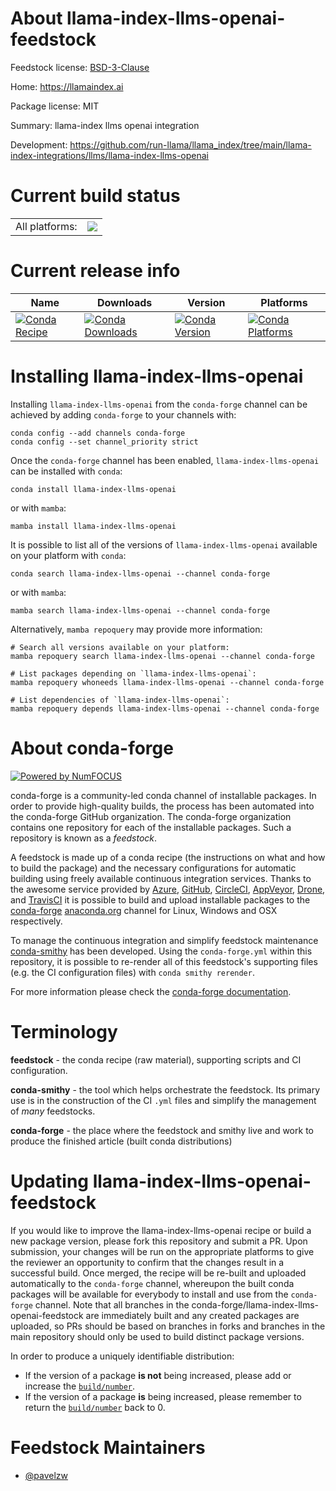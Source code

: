About llama-index-llms-openai-feedstock
=======================================

Feedstock license: [BSD-3-Clause](https://github.com/conda-forge/llama-index-llms-openai-feedstock/blob/main/LICENSE.txt)

Home: https://llamaindex.ai

Package license: MIT

Summary: llama-index llms openai integration

Development: https://github.com/run-llama/llama_index/tree/main/llama-index-integrations/llms/llama-index-llms-openai

Current build status
====================


<table><tr><td>All platforms:</td>
    <td>
      <a href="https://dev.azure.com/conda-forge/feedstock-builds/_build/latest?definitionId=21589&branchName=main">
        <img src="https://dev.azure.com/conda-forge/feedstock-builds/_apis/build/status/llama-index-llms-openai-feedstock?branchName=main">
      </a>
    </td>
  </tr>
</table>

Current release info
====================

| Name | Downloads | Version | Platforms |
| --- | --- | --- | --- |
| [![Conda Recipe](https://img.shields.io/badge/recipe-llama--index--llms--openai-green.svg)](https://anaconda.org/conda-forge/llama-index-llms-openai) | [![Conda Downloads](https://img.shields.io/conda/dn/conda-forge/llama-index-llms-openai.svg)](https://anaconda.org/conda-forge/llama-index-llms-openai) | [![Conda Version](https://img.shields.io/conda/vn/conda-forge/llama-index-llms-openai.svg)](https://anaconda.org/conda-forge/llama-index-llms-openai) | [![Conda Platforms](https://img.shields.io/conda/pn/conda-forge/llama-index-llms-openai.svg)](https://anaconda.org/conda-forge/llama-index-llms-openai) |

Installing llama-index-llms-openai
==================================

Installing `llama-index-llms-openai` from the `conda-forge` channel can be achieved by adding `conda-forge` to your channels with:

```
conda config --add channels conda-forge
conda config --set channel_priority strict
```

Once the `conda-forge` channel has been enabled, `llama-index-llms-openai` can be installed with `conda`:

```
conda install llama-index-llms-openai
```

or with `mamba`:

```
mamba install llama-index-llms-openai
```

It is possible to list all of the versions of `llama-index-llms-openai` available on your platform with `conda`:

```
conda search llama-index-llms-openai --channel conda-forge
```

or with `mamba`:

```
mamba search llama-index-llms-openai --channel conda-forge
```

Alternatively, `mamba repoquery` may provide more information:

```
# Search all versions available on your platform:
mamba repoquery search llama-index-llms-openai --channel conda-forge

# List packages depending on `llama-index-llms-openai`:
mamba repoquery whoneeds llama-index-llms-openai --channel conda-forge

# List dependencies of `llama-index-llms-openai`:
mamba repoquery depends llama-index-llms-openai --channel conda-forge
```


About conda-forge
=================

[![Powered by
NumFOCUS](https://img.shields.io/badge/powered%20by-NumFOCUS-orange.svg?style=flat&colorA=E1523D&colorB=007D8A)](https://numfocus.org)

conda-forge is a community-led conda channel of installable packages.
In order to provide high-quality builds, the process has been automated into the
conda-forge GitHub organization. The conda-forge organization contains one repository
for each of the installable packages. Such a repository is known as a *feedstock*.

A feedstock is made up of a conda recipe (the instructions on what and how to build
the package) and the necessary configurations for automatic building using freely
available continuous integration services. Thanks to the awesome service provided by
[Azure](https://azure.microsoft.com/en-us/services/devops/), [GitHub](https://github.com/),
[CircleCI](https://circleci.com/), [AppVeyor](https://www.appveyor.com/),
[Drone](https://cloud.drone.io/welcome), and [TravisCI](https://travis-ci.com/)
it is possible to build and upload installable packages to the
[conda-forge](https://anaconda.org/conda-forge) [anaconda.org](https://anaconda.org/)
channel for Linux, Windows and OSX respectively.

To manage the continuous integration and simplify feedstock maintenance
[conda-smithy](https://github.com/conda-forge/conda-smithy) has been developed.
Using the ``conda-forge.yml`` within this repository, it is possible to re-render all of
this feedstock's supporting files (e.g. the CI configuration files) with ``conda smithy rerender``.

For more information please check the [conda-forge documentation](https://conda-forge.org/docs/).

Terminology
===========

**feedstock** - the conda recipe (raw material), supporting scripts and CI configuration.

**conda-smithy** - the tool which helps orchestrate the feedstock.
                   Its primary use is in the construction of the CI ``.yml`` files
                   and simplify the management of *many* feedstocks.

**conda-forge** - the place where the feedstock and smithy live and work to
                  produce the finished article (built conda distributions)


Updating llama-index-llms-openai-feedstock
==========================================

If you would like to improve the llama-index-llms-openai recipe or build a new
package version, please fork this repository and submit a PR. Upon submission,
your changes will be run on the appropriate platforms to give the reviewer an
opportunity to confirm that the changes result in a successful build. Once
merged, the recipe will be re-built and uploaded automatically to the
`conda-forge` channel, whereupon the built conda packages will be available for
everybody to install and use from the `conda-forge` channel.
Note that all branches in the conda-forge/llama-index-llms-openai-feedstock are
immediately built and any created packages are uploaded, so PRs should be based
on branches in forks and branches in the main repository should only be used to
build distinct package versions.

In order to produce a uniquely identifiable distribution:
 * If the version of a package **is not** being increased, please add or increase
   the [``build/number``](https://docs.conda.io/projects/conda-build/en/latest/resources/define-metadata.html#build-number-and-string).
 * If the version of a package **is** being increased, please remember to return
   the [``build/number``](https://docs.conda.io/projects/conda-build/en/latest/resources/define-metadata.html#build-number-and-string)
   back to 0.

Feedstock Maintainers
=====================

* [@pavelzw](https://github.com/pavelzw/)

